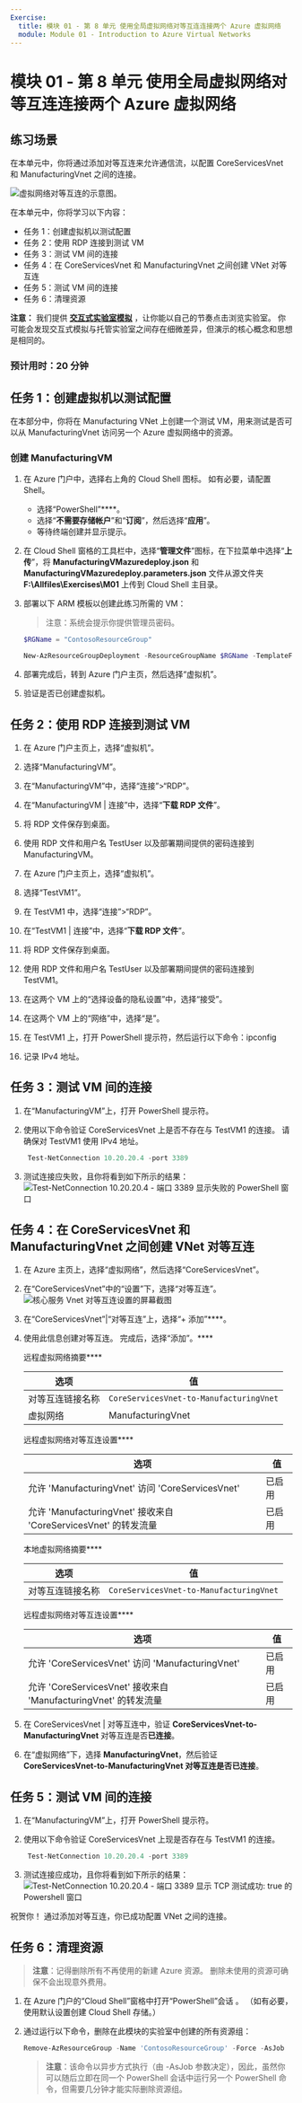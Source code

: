 ```yaml
---
Exercise:
  title: 模块 01 - 第 8 单元 使用全局虚拟网络对等互连连接两个 Azure 虚拟网络
  module: Module 01 - Introduction to Azure Virtual Networks
---
```


# 模块 01 - 第 8 单元 使用全局虚拟网络对等互连连接两个 Azure 虚拟网络

## 练习场景

在本单元中，你将通过添加对等互连来允许通信流，以配置 CoreServicesVnet 和 ManufacturingVnet 之间的连接。

![虚拟网络对等互连的示意图。](../media/8-exercise-connect-two-azure-virtual-networks-global.png)

在本单元中，你将学习以下内容：

+ 任务 1：创建虚拟机以测试配置
+ 任务 2：使用 RDP 连接到测试 VM
+ 任务 3：测试 VM 间的连接
+ 任务 4：在 CoreServicesVnet 和 ManufacturingVnet 之间创建 VNet 对等互连
+ 任务 5：测试 VM 间的连接
+ 任务 6：清理资源

**注意：** 我们提供 **[交互式实验室模拟](https://mslabs.cloudguides.com/guides/AZ-700%20Lab%20Simulation%20-%20Connect%20two%20Azure%20virtual%20networks%20using%20global%20virtual%20network%20peering)** ，让你能以自己的节奏点击浏览实验室。 你可能会发现交互式模拟与托管实验室之间存在细微差异，但演示的核心概念和思想是相同的。

### 预计用时：20 分钟

## 任务 1：创建虚拟机以测试配置

在本部分中，你将在 Manufacturing VNet 上创建一个测试 VM，用来测试是否可以从 ManufacturingVnet 访问另一个 Azure 虚拟网络中的资源。

### 创建 ManufacturingVM

1. 在 Azure 门户中，选择右上角的 Cloud Shell 图标。 如有必要，请配置 Shell。  
    + 选择“PowerShell”****。
    + 选择“**不需要存储帐户**”和“**订阅**”，然后选择“**应用**”。
    + 等待终端创建并显示提示。 

1. 在 Cloud Shell 窗格的工具栏中，选择“**管理文件**”图标，在下拉菜单中选择“**上传**”，将 **ManufacturingVMazuredeploy.json** 和 **ManufacturingVMazuredeploy.parameters.json** 文件从源文件夹 **F:\Allfiles\Exercises\M01** 上传到 Cloud Shell 主目录。

1. 部署以下 ARM 模板以创建此练习所需的 VM：

   >注意：系统会提示你提供管理员密码。

   ```powershell
   $RGName = "ContosoResourceGroup"
   
   New-AzResourceGroupDeployment -ResourceGroupName $RGName -TemplateFile ManufacturingVMazuredeploy.json -TemplateParameterFile ManufacturingVMazuredeploy.parameters.json
   ```
  
1. 部署完成后，转到 Azure 门户主页，然后选择“虚拟机”。

1. 验证是否已创建虚拟机。

## 任务 2：使用 RDP 连接到测试 VM

1. 在 Azure 门户主页上，选择“虚拟机”。

1. 选择“ManufacturingVM”。

1. 在“ManufacturingVM”中，选择“连接”&gt;“RDP”。

1. 在“ManufacturingVM \| 连接”中，选择“**下载 RDP 文件**”。

1. 将 RDP 文件保存到桌面。

1. 使用 RDP 文件和用户名 TestUser 以及部署期间提供的密码连接到 ManufacturingVM。

1. 在 Azure 门户主页上，选择“虚拟机”。

1. 选择“TestVM1”。

1. 在 TestVM1 中，选择“连接”&gt;“RDP”。

1. 在“TestVM1 \| 连接”中，选择“**下载 RDP 文件**”。

1. 将 RDP 文件保存到桌面。

1. 使用 RDP 文件和用户名 TestUser 以及部署期间提供的密码连接到 TestVM1。

1. 在这两个 VM 上的“选择设备的隐私设置”中，选择“接受”。

1. 在这两个 VM 上的“网络”中，选择“是”。

1. 在 TestVM1 上，打开 PowerShell 提示符，然后运行以下命令：ipconfig

1. 记录 IPv4 地址。

## 任务 3：测试 VM 间的连接

1. 在“ManufacturingVM”上，打开 PowerShell 提示符。

1. 使用以下命令验证 CoreServicesVnet 上是否不存在与 TestVM1 的连接。 请确保对 TestVM1 使用 IPv4 地址。

   ```powershell
    Test-NetConnection 10.20.20.4 -port 3389
    ```

1. 测试连接应失败，且你将看到如下所示的结果：![Test-NetConnection 10.20.20.4 - 端口 3389 显示失败的 PowerShell 窗口](../media/test-netconnection-fail.png)

## 任务 4：在 CoreServicesVnet 和 ManufacturingVnet 之间创建 VNet 对等互连

1. 在 Azure 主页上，选择“虚拟网络”，然后选择“CoreServicesVnet”。

1. 在“CoreServicesVnet”中的“设置”下，选择“对等互连”。
   ![核心服务 Vnet 对等互连设置的屏幕截图](../media/create-peering-on-coreservicesvnet.png)

1. 在“CoreServicesVnet”\|“对等互连”上，选择“+ 添加”****。

1. 使用此信息创建对等互连。 完成后，选择“添加”。**** 

   远程虚拟网络摘要****

   | **选项**                                    | 值                             |
   | ------------------------------------ | --------------------------------------------- | 
   | 对等互连链接名称    | `CoreServicesVnet-to-ManufacturingVnet` |
   | 虚拟网络 | ManufacturingVnet |

    远程虚拟网络对等互连设置****
   
   | **选项**                                    | 值                             |
   | ------------------------------------ | --------------------------------------------- | 
   | 允许 'ManufacturingVnet' 访问 'CoreServicesVnet' | 已启用 |
   |允许 'ManufacturingVnet' 接收来自 'CoreServicesVnet' 的转发流量 | 已启用 |
 
    本地虚拟网络摘要****

    | **选项**                                    | 值                             |
    | ------------------------------------ | --------------------------------------------- | 
    | 对等互连链接名称 | `CoreServicesVnet-to-ManufacturingVnet` |
 
    远程虚拟网络对等互连设置****
   
    | **选项**                                    | 值                             |
    | ------------------------------------ | --------------------------------------------- | 
    | 允许 'CoreServicesVnet' 访问 'ManufacturingVnet' | 已启用
    | 允许 'CoreServicesVnet' 接收来自 'ManufacturingVnet' 的转发流量 | 已启用 |
 
1. 在 CoreServicesVnet \| 对等互连中，验证 **CoreServicesVnet-to-ManufacturingVnet** 对等互连是否**已连接**。

1. 在“虚拟网络”下，选择 **ManufacturingVnet**，然后验证 **CoreServicesVnet-to-ManufacturingVnet **对等互连是否**已连接**。

## 任务 5：测试 VM 间的连接

1. 在“ManufacturingVM”上，打开 PowerShell 提示符。

1. 使用以下命令验证 CoreServicesVnet 上现是否存在与 TestVM1 的连接。

   ```powershell
    Test-NetConnection 10.20.20.4 -port 3389
    ```

1. 测试连接应成功，且你将看到如下所示的结果：![Test-NetConnection 10.20.20.4 - 端口 3389 显示 TCP 测试成功: true 的 Powershell 窗口](../media/test-connection-succeeded.png)

祝贺你！ 通过添加对等互连，你已成功配置 VNet 之间的连接。

## 任务 6：清理资源

   >**注意**：记得删除所有不再使用的新建 Azure 资源。 删除未使用的资源可确保不会出现意外费用。

1. 在 Azure 门户的“Cloud Shell”窗格中打开“PowerShell”会话 。 （如有必要，使用默认设置创建 Cloud Shell 存储。）

1. 通过运行以下命令，删除在此模块的实验室中创建的所有资源组：

   ```powershell
   Remove-AzResourceGroup -Name 'ContosoResourceGroup' -Force -AsJob
   ```

   >**注意**：该命令以异步方式执行（由 -AsJob 参数决定），因此，虽然你可以随后立即在同一个 PowerShell 会话中运行另一个 PowerShell 命令，但需要几分钟才能实际删除资源组。
